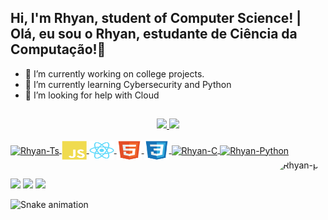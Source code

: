 ## Hi, I'm Rhyan, student of Computer Science! | Olá, eu sou o Rhyan, estudante de Ciência da Computação!👋

- 🔭 I’m currently working on college projects.
- 🌱 I’m currently learning Cybersecurity and Python
- 🤔 I’m looking for help with Cloud
##

<div align="center">
  <a href="https://github.com/rhyanpinto">
  <img height="148em" src="https://github-readme-stats.vercel.app/api?username=rhyanpinto&hide=prs,issues&theme=dark&include_all_commits=true&count_private=true"/>
  <img height="148em" src="https://github-readme-stats.vercel.app/api/top-langs/?username=rhyanpinto&layout=compact&show_icons=true&langs_count=7&theme=dark"/>
  
</div>
<div style="display: inline_block"><br>
  <img align="center" alt="Rhyan-Ts" height="30" width="40" src="https://cdn.jsdelivr.net/gh/devicons/devicon/icons/typescript/typescript-original.svg" />
  <img align="center" alt="Rhyan-Js" height="30" width="40" src="https://raw.githubusercontent.com/devicons/devicon/master/icons/javascript/javascript-plain.svg" />
  <img align="center" alt="Rhyan-React" height="30" width="40" src="https://raw.githubusercontent.com/devicons/devicon/master/icons/react/react-original.svg" />
  <img align="center" alt="Rhyan-HTML" height="30" width="40" src="https://raw.githubusercontent.com/devicons/devicon/master/icons/html5/html5-original.svg" />
  <img align="center" alt="Rhyan-CSS" height="30" width="40" src="https://raw.githubusercontent.com/devicons/devicon/master/icons/css3/css3-original.svg" />
  <img align="center" alt="Rhyan-C" height="30" width="40" src="https://cdn.jsdelivr.net/gh/devicons/devicon/icons/c/c-original.svg" />
  <img align="center" alt="Rhyan-Python" height="30" width="40" src="https://cdn.jsdelivr.net/gh/devicons/devicon@latest/icons/python/python-original.svg" />
  <img align="right" alt="Rhyan-pic" height="150" style="border-radius:50px;" src="https://cdn.discordapp.com/attachments/914202655746822224/987015474372030484/download20220604122354.png?ex=6635024a&is=6633b0ca&hm=914ac5728b5812ae23b9ca8eb0590533ecca426231877de4969bff87a2608971&" />
          
</div>
  
##

<div>
  <a href="https://instagram.com/rhyan_100" target="_blank"><img src="https://img.shields.io/badge/-Instagram-%23E4405F?style=for-the-badge&logo=instagram&logoColor=white" target="_blank"></a> 
  <a href = "mailto:rhyanpinto@gmail.com"><img src="https://img.shields.io/badge/-Gmail-%23333?style=for-the-badge&logo=gmail&logoColor=white" target="_blank"></a>
  <a href="https://www.linkedin.com/in/rhyan-nogueira-pinto/" target="_blank"><img src="https://img.shields.io/badge/-LinkedIn-%230077B5?style=for-the-badge&logo=linkedin&logoColor=white" target="_blank"></a> 
 
![Snake animation](https://github.com/rhyanpinto/rhyanpinto/blob/output/github-contribution-grid-snake.svg)
</div>
  
<!--
**rhyanpinto/rhyanpinto** is a ✨ _special_ ✨ repository because its `README.md` (this file) appears on your GitHub profile.

Here are some ideas to get you started:

- 👯 I’m looking to collaborate on ... |
- 💬 Ask me about ... |
- 😄 Pronouns: he/his | ele/dele
- ⚡ Fun fact: ... |
-->
